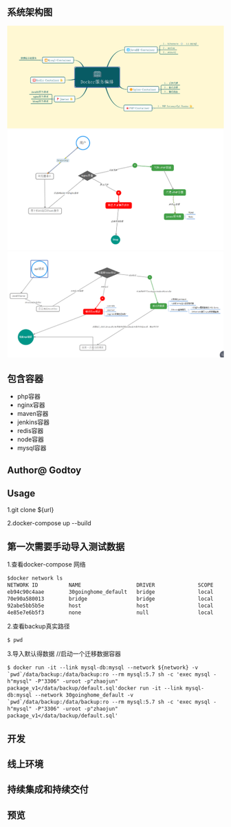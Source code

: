 ## 系统架构图
![](./docs/docker架构图.png)
![](./docs/系统拓扑图.png)
![](./docs/sshserver流程图.png)


## 包含容器
- php容器
- nginx容器
- maven容器
- jenkins容器
- redis容器
- node容器
- mysql容器

## Author@   Godtoy


## Usage
1.git clone ${url}

2.docker-compose up --build



## 第一次需要手动导入测试数据


1.查看docker-compose 网络

```
$docker network ls
NETWORK ID          NAME                  DRIVER              SCOPE
eb94c90c4aae        30goinghome_default   bridge              local
70e90a580013        bridge                bridge              local
92abe5bb5b5e        host                  host                local
4e85e7e6b5f3        none                  null                local

```

2.查看backup真实路径
```
$ pwd
```

3.导入默认得数据
//启动一个迁移数据容器
```shell
$ docker run -it --link mysql-db:mysql --network ${network} -v `pwd`/data/backup:/data/backup:ro --rm mysql:5.7 sh -c 'exec mysql -h"mysql" -P"3306" -uroot -p"zhaojun" package_v1</data/backup/default.sql'docker run -it --link mysql-db:mysql --network 30goinghome_default -v `pwd`/data/backup:/data/backup:ro --rm mysql:5.7 sh -c 'exec mysql -h"mysql" -P"3306" -uroot -p"zhaojun" package_v1</data/backup/default.sql'
```



## 开发

## 线上环境

## 持续集成和持续交付

## 预览